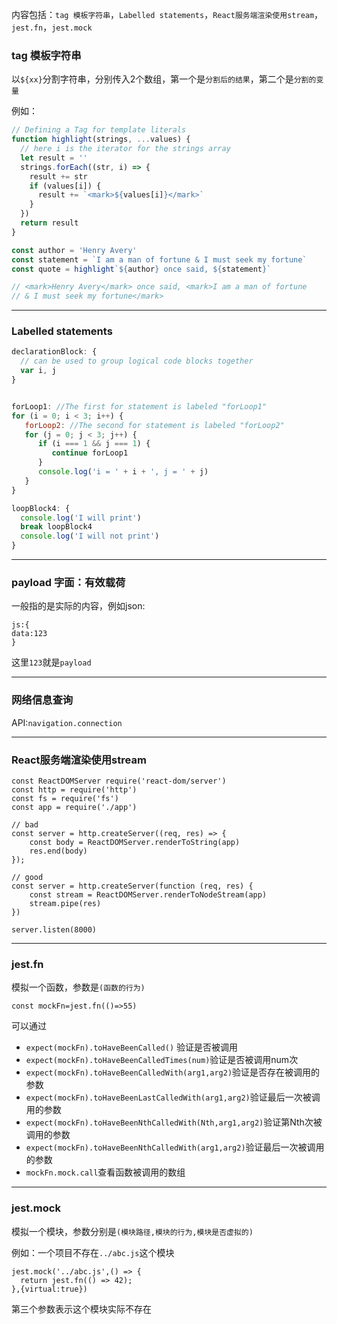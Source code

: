 内容包括：`tag 模板字符串`，`Labelled statements`，`React服务端渲染使用stream`，`jest.fn`，`jest.mock`

### tag 模板字符串

以`${xx}`分割字符串，分别传入2个数组，第一个是`分割后的结果`，第二个是`分割的变量`

例如：
```js
// Defining a Tag for template literals
function highlight(strings, ...values) {
  // here i is the iterator for the strings array
  let result = ''
  strings.forEach((str, i) => {
    result += str
    if (values[i]) {
      result += `<mark>${values[i]}</mark>`
    }
  })
  return result
}

const author = 'Henry Avery'
const statement = `I am a man of fortune & I must seek my fortune`
const quote = highlight`${author} once said, ${statement}`

// <mark>Henry Avery</mark> once said, <mark>I am a man of fortune
// & I must seek my fortune</mark>
```

------------------
### Labelled statements

```js
declarationBlock: {
  // can be used to group logical code blocks together
  var i, j
}


forLoop1: //The first for statement is labeled "forLoop1"
for (i = 0; i < 3; i++) {      
   forLoop2: //The second for statement is labeled "forLoop2"
   for (j = 0; j < 3; j++) {   
      if (i === 1 && j === 1) {
         continue forLoop1
      }
      console.log('i = ' + i + ', j = ' + j)
   }
}

loopBlock4: {
  console.log('I will print')
  break loopBlock4
  console.log('I will not print')
}
```

-----

### payload 字面：有效载荷 

一般指的是实际的内容，例如json:

```
js:{
data:123
}
```

这里`123`就是`payload`

-----

### 网络信息查询

API:`navigation.connection`

-----

### React服务端渲染使用stream

```
const ReactDOMServer require('react-dom/server')
const http = require('http')
const fs = require('fs')
const app = require('./app')

// bad
const server = http.createServer((req, res) => {
    const body = ReactDOMServer.renderToString(app)
    res.end(body)
});

// good
const server = http.createServer(function (req, res) {
    const stream = ReactDOMServer.renderToNodeStream(app)
    stream.pipe(res)
})

server.listen(8000)
```

-----

### jest.fn


模拟一个函数，参数是`(函数的行为)`

`const mockFn=jest.fn(()=>55)`

可以通过

* `expect(mockFn).toHaveBeenCalled()` 验证是否被调用
* `expect(mockFn).toHaveBeenCalledTimes(num)`验证是否被调用num次
* `expect(mockFn).toHaveBeenCalledWith(arg1,arg2)`验证是否存在被调用的参数
* `expect(mockFn).toHaveBeenLastCalledWith(arg1,arg2)`验证最后一次被调用的参数
* `expect(mockFn).toHaveBeenNthCalledWith(Nth,arg1,arg2)`验证第Nth次被调用的参数
* `expect(mockFn).toHaveBeenNthCalledWith(arg1,arg2)`验证最后一次被调用的参数
* `mockFn.mock.call`查看函数被调用的数组

-----

### jest.mock
模拟一个模块，参数分别是`(模块路径,模块的行为,模块是否虚拟的)`

例如：一个项目不存在`../abc.js`这个模块

```
jest.mock('../abc.js',() => {
  return jest.fn(() => 42);
},{virtual:true})
```

第三个参数表示这个模块实际不存在